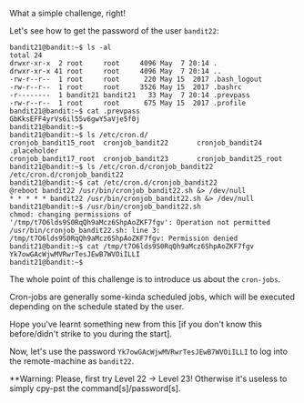 What a simple challenge, right!

Let's see how to get the password of the user `bandit22`:
```
bandit21@bandit:~$ ls -al
total 24
drwxr-xr-x  2 root     root     4096 May  7 20:14 .
drwxr-xr-x 41 root     root     4096 May  7 20:14 ..
-rw-r--r--  1 root     root      220 May 15  2017 .bash_logout
-rw-r--r--  1 root     root     3526 May 15  2017 .bashrc
-r--------  1 bandit21 bandit21   33 May  7 20:14 .prevpass
-rw-r--r--  1 root     root      675 May 15  2017 .profile
bandit21@bandit:~$ cat .prevpass 
GbKksEFF4yrVs6il55v6gwY5aVje5f0j
bandit21@bandit:~$ 
bandit21@bandit:~$ ls /etc/cron.d/
cronjob_bandit15_root  cronjob_bandit22       cronjob_bandit24       .placeholder           
cronjob_bandit17_root  cronjob_bandit23       cronjob_bandit25_root  
bandit21@bandit:~$ ls /etc/cron.d/cronjob_bandit22
/etc/cron.d/cronjob_bandit22
bandit21@bandit:~$ cat /etc/cron.d/cronjob_bandit22
@reboot bandit22 /usr/bin/cronjob_bandit22.sh &> /dev/null
* * * * * bandit22 /usr/bin/cronjob_bandit22.sh &> /dev/null
bandit21@bandit:~$ /usr/bin/cronjob_bandit22.sh
chmod: changing permissions of '/tmp/t7O6lds9S0RqQh9aMcz6ShpAoZKF7fgv': Operation not permitted
/usr/bin/cronjob_bandit22.sh: line 3: /tmp/t7O6lds9S0RqQh9aMcz6ShpAoZKF7fgv: Permission denied
bandit21@bandit:~$ cat /tmp/t7O6lds9S0RqQh9aMcz6ShpAoZKF7fgv
Yk7owGAcWjwMVRwrTesJEwB7WVOiILLI
bandit21@bandit:~$
```

The whole point of this challenge is to introduce us about the `cron-jobs`.

Cron-jobs are generally some-kinda scheduled jobs, which will be executed depending on the schedule stated by the user.

Hope you've learnt something new from this [if you don't know this before/didn't strike to you during the start].

Now, let's use the password `Yk7owGAcWjwMVRwrTesJEwB7WVOiILLI` to log into the remote-machine as `bandit22`.

**Warning: Please, first try Level 22 -> Level 23! Otherwise it's useless to simply cpy-pst the command[s]/password[s].
